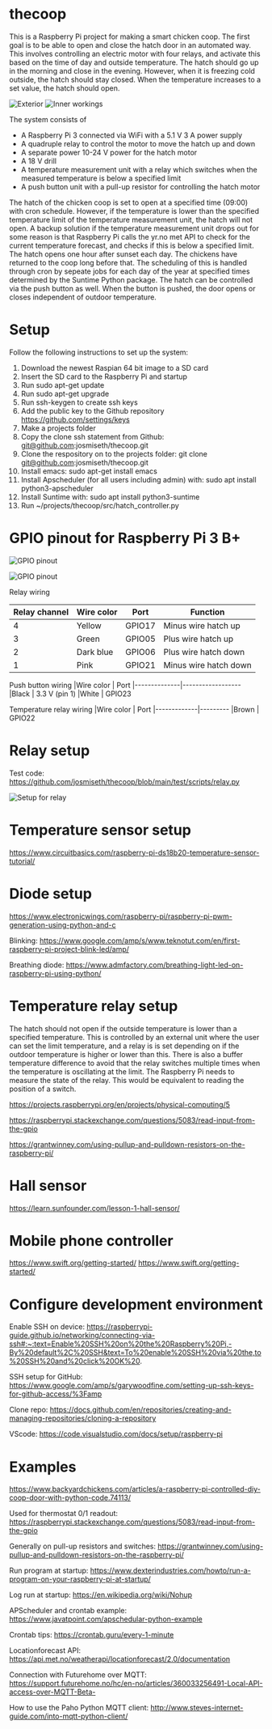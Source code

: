 # thecoop

This is a Raspberry Pi project for making a smart chicken coop. The first goal is to be able to open and close the hatch door in an automated way. This involves controlling an electric motor with four relays, and activate this based on the time of day and outside temperature. The hatch should go up in the morning and close in the evening. However, when it is freezing cold outside, the hatch should stay closed. When the temperature increases to a set value, the hatch should open.

![Exterior](https://github.com/josmiseth/thecoop/blob/main/img/Exterior.jpeg "Exterior")
![Inner workings](https://github.com/josmiseth/thecoop/blob/main/img/Setup.jpeg "Inner workings")

The system consists of
- A Raspberry Pi 3 connected via WiFi with a 5.1 V 3 A power supply 
- A quadruple relay to control the motor to move the hatch up and down
- A separate power 10-24 V power for the hatch motor
- A 18 V drill
- A temperature measurement unit with a relay which switches when the measured temperature is below a specified limit
- A push button unit with a pull-up resistor for controlling the hatch motor

The hatch of the chicken coop is set to open at a specified time (09:00) with cron schedule. However, if the temperature is lower than the specified temperature limit of the temperature measurement unit, the hatch will not open. A backup solution if the temperature measurement unit drops out for some reason is that Raspberry Pi calls the yr.no met API to check for the current temperature forecast, and checks if this is below a specified limit. The hatch opens one hour after sunset each day. The chickens have returned to the coop long before that.  The scheduling of this is handled through cron by sepeate jobs for each day of the year at specified times determined by the Suntime Python package. The hatch can be controlled via the push button as well. When the button is pushed, the door opens or closes independent of outdoor temperature. 

# Setup
Follow the following instructions to set up the system:
1. Download the newest Raspian 64 bit image to a SD card
1. Insert the SD card to the Raspberry Pi and startup
1. Run sudo apt-get update
1. Run sudo apt-get upgrade
1. Run ssh-keygen to create ssh keys
1. Add the public key to the Github repository https://github.com/settings/keys
1. Make a projects folder
1. Copy the clone ssh statement from Github: git@github.com:josmiseth/thecoop.git
1. Clone the respository on to the projects folder: git clone git@github.com:josmiseth/thecoop.git
1. Install emacs: sudo apt-get install emacs
1. Install Apscheduler (for all users including admin) with: sudo apt install python3-apscheduler
1. Install Suntime with: sudo apt install python3-suntime
1. Run ~/projects/thecoop/src/hatch_controller.py

# GPIO pinout for Raspberry Pi 3 B+

![GPIO pinout](https://github.com/josmiseth/thecoop/blob/main/img/raspberry_pi_3b%2B_pins_2.jpeg "GPIO pinout")

![GPIO pinout](https://github.com/josmiseth/thecoop/blob/main/img/raspberry_pi_3b%2B_pins.jpeg "GPIO pinout")

Relay wiring

|Relay channel  |   Wire color  |   Port  |   Function
|---------------|---------------|------------|-------------------
|    4          |   Yellow      |   GPIO17   |   Minus wire hatch up
|    3          |   Green       |   GPIO05   |   Plus wire hatch up
|    2          |   Dark blue   |   GPIO06   |   Plus wire hatch down
|    1          |   Pink        |   GPIO21   |   Minus wire hatch down

Push button wiring
|Wire color    |    Port
|--------------|------------------
|Black         |    3.3 V (pin 1)
|White         |    GPIO23


Temperature relay wiring
|Wire color   | Port
|-------------|---------
|Brown        | GPIO22


# Relay setup

Test code: https://github.com/josmiseth/thecoop/blob/main/test/scripts/relay.py

![Setup for relay](https://github.com/josmiseth/thecoop/blob/main/img/relay_wiring_complete.jpeg "Relay wiring overview")


# Temperature sensor setup

https://www.circuitbasics.com/raspberry-pi-ds18b20-temperature-sensor-tutorial/

# Diode setup

https://www.electronicwings.com/raspberry-pi/raspberry-pi-pwm-generation-using-python-and-c

Blinking: https://www.google.com/amp/s/www.teknotut.com/en/first-raspberry-pi-project-blink-led/amp/

Breathing diode: https://www.admfactory.com/breathing-light-led-on-raspberry-pi-using-python/

# Temperature relay setup

The hatch should not open if the outside temperature is lower than a specified temperature. This is controlled by an external unit where the user can set the limit temperature, and a relay is is set depending on if the outdoor temperature is higher or lower than this. There is also a buffer temperature difference to avoid that the relay switches multiple times when the temperature is oscillating at the limit. The Raspberry Pi needs to measure the state of the relay. This would be equivalent to reading the position of a switch.

https://projects.raspberrypi.org/en/projects/physical-computing/5

https://raspberrypi.stackexchange.com/questions/5083/read-input-from-the-gpio

https://grantwinney.com/using-pullup-and-pulldown-resistors-on-the-raspberry-pi/
        

# Hall sensor

https://learn.sunfounder.com/lesson-1-hall-sensor/


# Mobile phone controller  

https://www.swift.org/getting-started/ https://www.swift.org/getting-started/


# Configure development environment 

Enable SSH on device: https://raspberrypi-guide.github.io/networking/connecting-via-ssh#:~:text=Enable%20SSH%20on%20the%20Raspberry%20Pi,-By%20default%2C%20SSH&text=To%20enable%20SSH%20via%20the,to%20SSH%20and%20click%20OK%20.

SSH setup for GitHub: https://www.google.com/amp/s/garywoodfine.com/setting-up-ssh-keys-for-github-access/%3Famp

Clone repo: https://docs.github.com/en/repositories/creating-and-managing-repositories/cloning-a-repository

VScode: https://code.visualstudio.com/docs/setup/raspberry-pi


# Examples 

https://www.backyardchickens.com/articles/a-raspberry-pi-controlled-diy-coop-door-with-python-code.74113/

Used for thermostat 0/1 readout:
https://raspberrypi.stackexchange.com/questions/5083/read-input-from-the-gpio

Generally on pull-up resistors and switches:
https://grantwinney.com/using-pullup-and-pulldown-resistors-on-the-raspberry-pi/

Run program at startup:
https://www.dexterindustries.com/howto/run-a-program-on-your-raspberry-pi-at-startup/

Log run at startup:
https://en.wikipedia.org/wiki/Nohup

APScheduler and crontab example:
https://www.javatpoint.com/apschedular-python-example

Crontab tips:
https://crontab.guru/every-1-minute

Locationforecast API:
https://api.met.no/weatherapi/locationforecast/2.0/documentation

Connection with Futurehome over MQTT:
https://support.futurehome.no/hc/en-no/articles/360033256491-Local-API-access-over-MQTT-Beta-

How to use the Paho Python MQTT client:
http://www.steves-internet-guide.com/into-mqtt-python-client/

